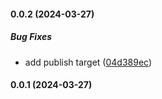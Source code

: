 #### 0.0.2 (2024-03-27)

##### Bug Fixes

*  add publish target ([04d389ec](https://github.com/misuken-now/smart-result/commit/04d389ec500f3e300c52f1badf8898dd9bc05f57))

#### 0.0.1 (2024-03-27)

